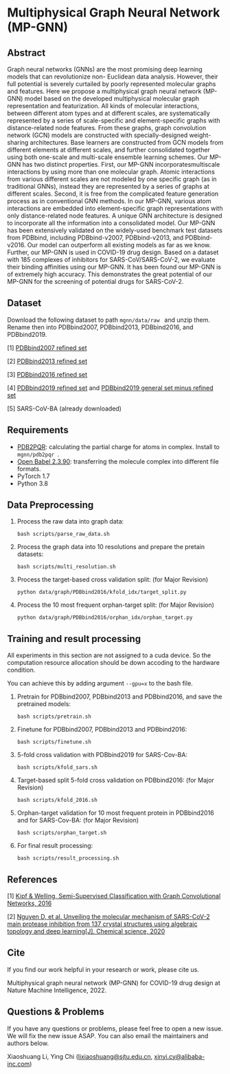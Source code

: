 Multiphysical Graph Neural Network (MP-GNN)
====
## Abstract
Graph neural networks (GNNs) are the most promising deep learning models that can revolutionize non- Euclidean data analysis. However, their full potential is severely curtailed by poorly represented molecular graphs and features. Here we propose a multiphysical graph neural network (MP-GNN) model based on the developed multiphysical molecular graph representation and featurization. All kinds of molecular interactions, between different atom types and at different scales, are systematically represented by a series of scale-specific and element-specific graphs with distance-related node features. From these graphs, graph convolution network (GCN) models are constructed with specially-designed weight-sharing architectures. Base learners are constructed from GCN models from different elements at different scales, and further consolidated together using both one-scale and multi-scale ensemble learning schemes. Our MP-GNN has two distinct properties. First, our MP-GNN incorporatesmultiscale interactions by using more than one molecular graph. Atomic interactions from various different scales are not modeled by one specific graph (as in traditional GNNs), instead they are represented by a series of graphs at different scales. Second, it is free from the complicated feature generation process as in conventional GNN methods. In our MP-GNN, various atom interactions are embedded into element-specific graph representations with only distance-related node features. A unique GNN architecture is designed to incorporate all the information into a consolidated model. Our MP-GNN has been extensively validated on the widely-used benchmark test datasets from PDBbind, including PDBbind-v2007, PDBbind-v2013, and PDBbind-v2016. Our model can outperform all existing models as far as we know. Further, our MP-GNN is used in COVID-19 drug design. Based on a dataset with 185 complexes of inhibitors for SARS-CoV/SARS-CoV-2, we evaluate their binding affinities using our MP-GNN. It has been found our MP-GNN is of extremely high accuracy. This demonstrates the great potential of our MP-GNN for the screening of potential drugs for SARS-CoV-2.

## Dataset
Download the following dataset to path ```mgnn/data/raw ``` and unzip them. Rename then into PDBbind2007, PDBbind2013, PDBbind2016, and PDBbind2019. 

[1] [PDBbind2007 refined set](http://www.pdbbind.org.cn/download/pdbbind_v2007.tar.gz)

[2] [PDBbind2013 refined set](http://www.pdbbind.org.cn/download/pdbbind_v2013_refined_set.tar.gz)

[3] [PDBbind2016 refined set](http://www.pdbbind.org.cn/download/pdbbind_v2016_refined.tar.gz) 

[4] [PDBbind2019 refined set](http://www.pdbbind.org.cn/download/pdbbind_v2019_refined.tar.gz)
and [PDBbind2019 general set minus refined set](http://www.pdbbind.org.cn/download/pdbbind_v2019_refined.tar.gz)

[5] SARS-CoV-BA (already downloaded)

## Requirements
  * [PDB2PQR](https://github.com/Electrostatics/pdb2pqr): calculating the partial charge for atoms in complex. Install to ```mgnn/pdb2pqr ```. 
  * [Open Babel 2.3.90](http://openbabel.org/wiki/Main_Page): transferring the molecule complex into different file formats.
  * PyTorch 1.7
  * Python 3.8

## Data Preprocessing
1. Process the raw data into graph data:
   
   ```bash scripts/parse_raw_data.sh```
2. Process the graph data into 10 resolutions and prepare the pretain datasets:
    
    ```bash scripts/multi_resolution.sh```
3. Process the target-based cross validation split: (for Major Revision)

    ```python data/graph/PDBbind2016/kfold_idx/target_split.py```
4. Process the 10 most frequent orphan-target split: (for Major Revision)

    ```python data/graph/PDBbind2016/orphan_idx/orphan_target.py```
## Training and result processing
All experiments in this section are not assigned to a cuda device. So the computation resource allocation should be down accoding to the hardware condition.

You can achieve this by adding argument ```--gpu=x``` to the bash file.
1. Pretrain for PDBbind2007, PDBbind2013 and PDBbind2016, and save the pretrained models:

    ```bash scripts/pretrain.sh```
2. Finetune for PDBbind2007, PDBbind2013 and PDBbind2016:

    ```bash scripts/finetune.sh```
3. 5-fold cross validation with PDBbind2019 for SARS-Cov-BA:

    ```bash scripts/kfold_sars.sh```
4. Target-based split 5-fold cross validation on PDBbind2016: (for Major Revision)
   
    ```bash scripts/kfold_2016.sh```
5. Orphan-target validation for 10 most frequent protein in PDBbind2016 and for SARS-Cov-BA: (for Major Revision) 
   
    ```bash scripts/orphan_target.sh```
4. For final result processing:

    ```bash scripts/result_processing.sh```

## References

[1] [Kipf & Welling, Semi-Supervised Classification with Graph Convolutional Networks, 2016](https://arxiv.org/abs/1609.02907)

[2] [Nguyen D, et al. Unveiling the molecular mechanism of SARS-CoV-2 main protease inhibition from 137 crystal structures using algebraic topology and deep learning[J]. Chemical science, 2020](https://pubs.rsc.org/en/content/articlehtml/2020/sc/d0sc04641h)

## Cite

If you find our work helpful in your research or work, please cite us.

Multiphysical graph neural network (MP-GNN) for COVID-19 drug design at Nature Machine Intelligence, 2022.

## Questions & Problems
If you have any questions or problems, please feel free to open a new issue. We will fix the new issue ASAP. You can also email the maintainers and authors below.

Xiaoshuang Li, Ying Chi (lixiaoshuang@sjtu.edu.cn, xinyi.cy@alibaba-inc.com)
